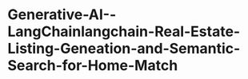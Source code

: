 # Generative-AI--LangChainlangchain-Real-Estate-Listing-Geneation-and-Semantic-Search-for-Home-Match